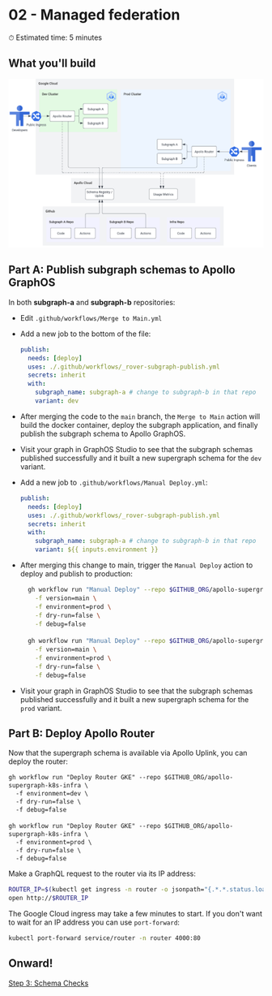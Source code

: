 # 02 - Managed federation

⏱ Estimated time: 5 minutes

## What you'll build

![Architecture diagram of the supergraph](02-diagram.png)

## Part A: Publish subgraph schemas to Apollo GraphOS

In both **subgraph-a** and **subgraph-b** repositories:

- Edit `.github/workflows/Merge to Main.yml`
- Add a new job to the bottom of the file:
  ```yaml
  publish:
    needs: [deploy]
    uses: ./.github/workflows/_rover-subgraph-publish.yml
    secrets: inherit
    with:
      subgraph_name: subgraph-a # change to subgraph-b in that repo
      variant: dev
  ```
- After merging the code to the `main` branch, the `Merge to Main` action will build the docker container, deploy the subgraph application, and finally publish the subgraph schema to Apollo GraphOS.
- Visit your graph in GraphOS Studio to see that the subgraph schemas published successfully and it built a new supergraph schema for the `dev` variant.
- Add a new job to `.github/workflows/Manual Deploy.yml`:
  ```yaml
  publish:
    needs: [deploy]
    uses: ./.github/workflows/_rover-subgraph-publish.yml
    secrets: inherit
    with:
      subgraph_name: subgraph-a # change to subgraph-b in that repo
      variant: ${{ inputs.environment }}
  ```
- After merging this change to main, trigger the `Manual Deploy` action to deploy and publish to production:

  ```sh
    gh workflow run "Manual Deploy" --repo $GITHUB_ORG/apollo-supergraph-k8s-subgraph-a \
      -f version=main \
      -f environment=prod \
      -f dry-run=false \
      -f debug=false

    gh workflow run "Manual Deploy" --repo $GITHUB_ORG/apollo-supergraph-k8s-subgraph-b \
      -f version=main \
      -f environment=prod \
      -f dry-run=false \
      -f debug=false
  ```

- Visit your graph in GraphOS Studio to see that the subgraph schemas published successfully and it built a new supergraph schema for the `prod` variant.

## Part B: Deploy Apollo Router

Now that the supergraph schema is available via Apollo Uplink, you can deploy the router:

```
gh workflow run "Deploy Router GKE" --repo $GITHUB_ORG/apollo-supergraph-k8s-infra \
  -f environment=dev \
  -f dry-run=false \
  -f debug=false

gh workflow run "Deploy Router GKE" --repo $GITHUB_ORG/apollo-supergraph-k8s-infra \
  -f environment=prod \
  -f dry-run=false \
  -f debug=false
```

Make a GraphQL request to the router via its IP address:

```sh
ROUTER_IP=$(kubectl get ingress -n router -o jsonpath="{.*.*.status.loadBalancer.ingress.*.ip}")
open http://$ROUTER_IP
```

The Google Cloud ingress may take a few minutes to start. If you don't want to wait for an IP address you can use `port-forward`:

```sh
kubectl port-forward service/router -n router 4000:80
```

## Onward!

[Step 3: Schema Checks](../03-schema-checks/)
